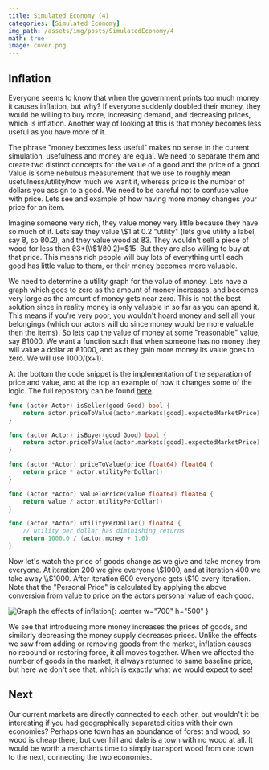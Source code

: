 ```yaml
---
title: Simulated Economy (4)
categories: [Simulated Economy]
img_path: /assets/img/posts/SimulatedEconomy/4
math: true
image: cover.png
---
```


## Inflation
Everyone seems to know that when the government prints too much money it causes inflation, but why? If everyone suddenly doubled their money, they would be willing to buy more, increasing demand, and decreasing prices, which is inflation. Another way of looking at this is that money becomes less useful as you have more of it.

The phrase "money becomes less useful" makes no sense in the current simulation, usefulness and money are equal. We need to separate them and create two distinct concepts for the value of a good and the price of a good. Value is some nebulous measurement that we use to roughly mean usefulness/utility/how much we want it, whereas price is the number of dollars you assign to a good. We need to be careful not to confuse value with price. Lets see and example of how having more money changes your price for an item.

Imagine someone very rich, they value money very little because they have so much of it. Lets say they value \\$1 at 0.2 "utility" (lets give utility a label, say ₴, so ₴0.2), and they value wood at ₴3. They wouldn't sell a piece of wood for less then ₴3*(\\$1/₴0.2)=$15. But they are also willing to buy at that price. This means rich people will buy lots of everything until each good has little value to them, or their money becomes more valuable.

We need to determine a utility graph for the value of money. Lets have a graph which goes to zero as the amount of money increases, and becomes very large as the amount of money gets near zero. This is not the best solution since in reality money is only valuable in so far as you can spend it. This means if you're very poor, you wouldn't hoard money and sell all your belongings (which our actors will do since money would be more valuable then the items). So lets cap the value of money at some "reasonable" value, say ₴1000. We want a function such that when someone has no money they will value a dollar at ₴1000, and as they gain more money its value goes to zero. We will use 1000/(x+1).

At the bottom the code snippet is the implementation of the separation of price and value, and at the top an example of how it changes some of the logic. The full repository can be found [here](https://github.com/JasonFantl/Simulated-Economy-Tutorial/tree/master/4).

```go
func (actor Actor) isSeller(good Good) bool {
	return actor.priceToValue(actor.markets[good].expectedMarketPrice) > actor.currentPersonalValue(good)
}

func (actor Actor) isBuyer(good Good) bool {
	return actor.priceToValue(actor.markets[good].expectedMarketPrice) < actor.potentialPersonalValue(good)
}

func (actor *Actor) priceToValue(price float64) float64 {
	return price * actor.utilityPerDollar()
}

func (actor *Actor) valueToPrice(value float64) float64 {
	return value / actor.utilityPerDollar()
}

func (actor *Actor) utilityPerDollar() float64 {
	// utility per dollar has diminishing returns
	return 1000.0 / (actor.money + 1.0)
}
```

Now let's watch the price of goods change as we give and take money from everyone. At iteration 200 we give everyone \\$1000, and at iteration 400 we take away \\$1000. After iteration 600 everyone gets \\$10 every iteration. Note that the "Personal Price" is calculated by applying the above conversion from value to price on the actors personal value of each good.

![Graph the effects of inflation](inflation.gif){: .center w="700" h="500" }

We see that introducing more money increases the prices of goods, and similarly decreasing the money supply decreases prices. Unlike the effects we saw from adding or removing goods from the market, inflation causes no rebound or restoring force, it all moves together. When we affected the number of goods in the market, it always returned to same baseline price, but here we don't see that, which is exactly what we would expect to see!

## Next 
Our current markets are directly connected to each other, but wouldn't it be interesting if you had geographically separated cities with their own economies? Perhaps one town has an abundance of forest and wood, so wood is cheap there, but over hill and dale is a town with no wood at all. It would be worth a merchants time to simply transport wood from one town to the next, connecting the two economies.